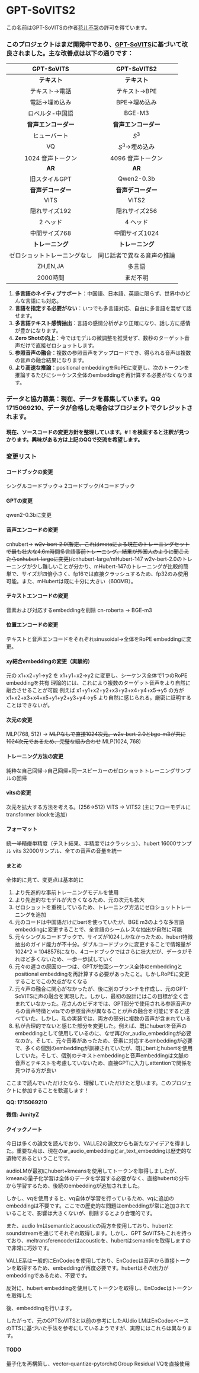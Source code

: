 # GPT-SoVITS2

この名前はGPT-SoVITSの作者[花儿不哭](https://space.bilibili.com/5760446?spm_id_from=333.337.0.0)の許可を得ています。
### このプロジェクトはまだ開発中であり、[GPT-SoVITS](https://github.com/RVC-Boss/GPT-SoVITS)に基づいて改良されました。主な改善点は以下の通りです：
|GPT-SoVITS|GPT-SoVITS2|
|:----:|:----:|
|**テキスト**|**テキスト**|
|テキスト->電話|テキスト->BPE|
|電話->埋め込み|BPE->埋め込み|
|ロベルタ-中国語|BGE-M3|
|**音声エンコーダー**|**音声エンコーダー**|
|ヒューバート|$S^3$|
|VQ|$S^3$->埋め込み|
|1024 音声トークン|4096 音声トークン|
|**AR**|**AR**|
|旧スタイルGPT|Qwen2-0.3b|
|**音声デコーダー**|**音声デコーダー**|
|VITS|VITS2|
|隠れサイズ192|隠れサイズ256|
|2 ヘッド|4 ヘッド|
|中間サイズ768|中間サイズ1024|
|**トレーニング**|**トレーニング**|
|ゼロショットトレーニングなし|同じ話者で異なる音声の推論|
|ZH,EN,JA|多言語|
|2000時間|まだ不明|

1. **多言語のネイティブサポート**：中国語、日本語、英語に限らず、世界中のどんな言語にも対応。
2. **言語を指定する必要がない**：いつでも多言語対応、自由に多言語を混ぜて話せます。
3. **多言語テキスト感情抽出**：言語の感情分析がより正確になり、話し方に感情が豊かになります。
4. **Zero Shotの向上**：今ではモデルの微調整を推奨せず、数秒のターゲット音声だけで直接ゼロショットします。
5. **参照音声の融合**：複数の参照音声をアップロードでき、得られる音声は複数の音声の融合結果になります。
6. **より高速な推論**：positional embeddingをRoPEに変更し、次のトークンを推論するたびにシーケンス全体のembeddingを再計算する必要がなくなります。

### **データと協力募集**：現在、データを募集しています。QQ 1715069210、データが合格した場合はプロジェクトでクレジットされます。

#### 現在、ソースコードの変更方針を整理しています。# ! を検索すると注釈が見つかります。興味がある方は上記のQQで交流を希望します。

### 変更リスト

#### コードブックの変更
シングルコードブック-> 2コードブック/4コードブック
#### GPTの変更
qwen2-0.3bに変更
#### 音声エンコードの変更
cnhubert-> ~~w2v-bert-2.0(暫定、これはmetaによる現在のトレーニングセットで最も壮大な4.6m時間多言語事前トレーニング。結果が外国人のように聞こえたらcnhubert-largeに変更)~~/cnhubert-large/mHubert-147
w2v-bert-2.0のトレーニングが少し難しいことが分かり、mHubert-147のトレーニングが比較的簡単で、サイズが四倍小さく、fp16では直接クラッシュするため、fp32のみ使用可能。また、mHubertは既に十分に大きい（600MB）。
#### テキストエンコードの変更
音素および対応するembeddingを削除
cn-roberta ->  BGE-m3
#### 位置エンコードの変更
テキストと音声エンコードをそれぞれsinusoidal->全体をRoPE embeddingに変更。
#### xy結合embeddingの変更（実験的）
元の
x1+x2+y1->y2
を
x1+y1+x2->y2
に変更し、シーケンス全体で1つのRoPE embeddingを共有
理論的には、これにより複数のターゲット音声をより自然に融合させることが可能
例えば
x1+y1+x2+y2+x3+y3+x4+y4+x5->y5
の方が
x1+x2+x3+x4+x5+y1+y2+y3+y4->y5
より自然に感じられる。厳密に証明することはできないが。
#### 次元の変更
MLP(768, 512) -> ~~MLPなしで直接1024次元。w2v-bert-2.0とbge-m3が共に1024次元であるため、完璧な組み合わせ~~ MLP(1024, 768)
#### トレーニング方法の変更
純粋な自己回帰->自己回帰+同一スピーカーのゼロショットトレーニングサンプルの回帰
#### vitsの変更
次元を拡大する方法を考える。(256->512) VITS -> VITS2 (主にフローモデルにtransformer blockを追加)
#### フォーマット
統一~~半精度~~単精度（テスト結果、半精度ではクラッシュ）、hubert 16000サンプル vits 32000サンプル、全ての音声の音量を統一
#### まとめ
全体的に見て、変更点は基本的に
1. より先進的な事前トレーニングモデルを使用
2. より先進的なモデルが大きくなるため、元の次元も拡大
3. ゼロショットを重視しているため、トレーニング方法にゼロショットトレーニングを追加
4. 元のコードは中国語だけにbertを使っていたが、BGE m3のような多言語embeddingに変更することで、全言語のシームレスな抽出が自然に可能
5. 元々シングルコードブックで、サイズが1024しかなかったため、hubert特徴抽出のガイド能力が不十分。ダブルコードブックに変更することで情報量が1024^2 = 1048576になり、4コードブックではさらに壮大だが、データがそれほど多くないため、一歩一歩試していく
6. 元々の遅さの原因の一つは、GPTが毎回シーケンス全体のembeddingとpositional embeddingを再計算する必要があったこと。しかしRoPEに変更することでこの欠点がなくなる
7. 元々声の融合に関心がなかったが、後に別のブランチを作成し、元のGPT-SoVITSに声の融合を実現した。しかし、最初の設計にはこの目標が全く含まれていなかった。花さんのビデオでは、GPT部分で使用される参照音声からの音声特徴とvitsでの参照音声が異なることが声の融合を可能にすると述べていた。しかし、私の実装では、両方の部分に複数の音声が含まれている
8. 私が合理的でないと感じた部分を変更した。例えば、既にhubertを音声のembeddingとして使用しているのに、なぜ再びar_audio_embeddingが必要なのか。そして、元々音素があったため、音素に対応するembeddingが必要で、多くの個別のembeddingが訓練されていたが、既にbertとhubertを使用していた。そして、個別のテキストembeddingと音声embeddingは文脈の音声とテキストを考慮していないため、直接GPTに入力しattentionで関係を見つける方が良い

ここまで読んでいただけたなら、理解していただけたと思います。このプロジェクトに参加することを歓迎します！

**QQ: 1715069210**

**微信: JunityZ**

#### クイックノート
今日は多くの論文を読んでおり、VALLE2の論文からも新たなアイデアを得ました。重要な点は、現在のar_audio_embeddingとar_text_embeddingは歴史的な遺物であるということです。

audioLMが最初にhubert+kmeansを使用してトークンを取得しましたが、kmeanの量子化学習は全体のデータを学習する必要がなく、直接hubertの分布から学習するため、後続のembeddingが追加されました。

しかし、vqを使用すると、vq自体が学習を行っているため、vqに追加のembeddingは不要です。ここでの歴史的な問題はembeddingが常に追加されていることで、影響は大きくないが、削除するとより合理的です。

また、audio lmはsemanticとacousticの両方を使用しており、hubertとsoundstreamを通じてそれぞれ取得します。しかし、GPT SoVITSもこれを持っており、meltransferencoderはacousticを、hubertはsemanticを取得しますので非常に巧妙です。

VALLE系は一般的にEnCodecを使用しており、EnCodecは音声から直接トークンを取得するため、embeddingが再度必要です。hubertはその出力がembeddingであるため、不要です。

反対に、hubert embeddingを使用してトークンを取得し、EnCodecはトークンを取得した

後、embeddingを行います。

したがって、元のGPTSoVITSと以前の参考にしたAUdio LMはEnCodecベースのTTSに基づいた手法を参考にしているようですが、実際にはこれらは異なります。

#### TODO
量子化を再構築し、vector-quantize-pytorchのGroup Residual VQを直接使用
